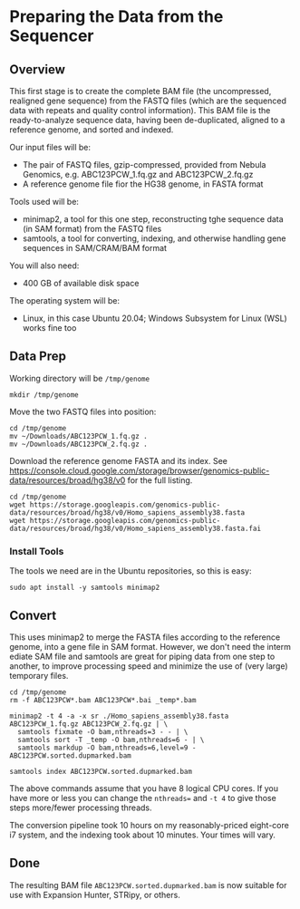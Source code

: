 # Preparing the Data from the Sequencer

## Overview

This first stage is to create the complete BAM file (the uncompressed, realigned gene sequence) from the FASTQ files (which are the sequenced data with repeats and quality control information). This BAM file is the ready-to-analyze sequence data, having been de-duplicated, aligned to a reference genome, and sorted and indexed.

Our input files will be:
- The pair of FASTQ files, gzip-compressed, provided from Nebula Genomics, e.g. ABC123PCW_1.fq.gz and ABC123PCW_2.fq.gz
- A reference genome file fior the HG38 genome, in FASTA format

Tools used will be:
- minimap2, a tool for this one step, reconstructing tghe sequence data (in SAM format) from the FASTQ files
- samtools, a tool for converting, indexing, and otherwise handling gene sequences in SAM/CRAM/BAM format

You will also need:
- 400 GB of available disk space

The operating system will be:
- Linux, in this case Ubuntu 20.04; Windows Subsystem for Linux (WSL) works fine too

## Data Prep

Working directory will be `/tmp/genome`

```
mkdir /tmp/genome
```

Move the two FASTQ files into position:
```
cd /tmp/genome
mv ~/Downloads/ABC123PCW_1.fq.gz .
mv ~/Downloads/ABC123PCW_2.fq.gz .
```

Download the reference genome FASTA and its index. See https://console.cloud.google.com/storage/browser/genomics-public-data/resources/broad/hg38/v0 for the full listing.
```
cd /tmp/genome
wget https://storage.googleapis.com/genomics-public-data/resources/broad/hg38/v0/Homo_sapiens_assembly38.fasta
wget https://storage.googleapis.com/genomics-public-data/resources/broad/hg38/v0/Homo_sapiens_assembly38.fasta.fai
```

### Install Tools

The tools we need are in the Ubuntu repositories, so this is easy:

```
sudo apt install -y samtools minimap2
```

## Convert

This uses minimap2 to merge the FASTA files according to the reference genome, into a gene file in SAM format. However, we don't need the interm ediate SAM file and samtools are great for piping data from one step to another, to improve processing speed and minimize the use of (very large) temporary files.

```
cd /tmp/genome
rm -f ABC123PCW*.bam ABC123PCW*.bai _temp*.bam

minimap2 -t 4 -a -x sr ./Homo_sapiens_assembly38.fasta ABC123PCW_1.fq.gz ABC123PCW_2.fq.gz | \
  samtools fixmate -O bam,nthreads=3 - - | \
  samtools sort -T _temp -O bam,nthreads=6 - | \
  samtools markdup -O bam,nthreads=6,level=9 - ABC123PCW.sorted.dupmarked.bam

samtools index ABC123PCW.sorted.dupmarked.bam
```

The above commands assume that you have 8 logical CPU cores. If you have more or less you can change the `nthreads=` and `-t 4` to give those steps more/fewer processing threads.

The conversion pipeline took 10 hours on my reasonably-priced eight-core i7 system, and the indexing took about 10 minutes. Your times will vary.


## Done

The resulting BAM file `ABC123PCW.sorted.dupmarked.bam` is now suitable for use with Expansion Hunter, STRipy, or others.
